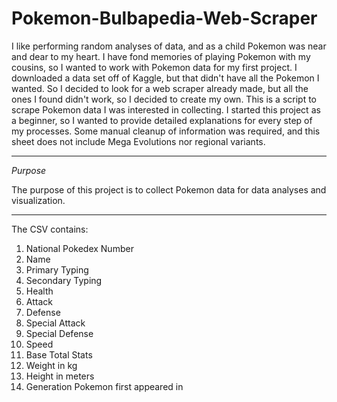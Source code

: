 # Pokemon-Bulbapedia-Web-Scraper

I like performing random analyses of data, and as a child Pokemon was near and dear to my heart. I have fond memories of playing Pokemon with my cousins, so I wanted to work with Pokemon data for my first project. I downloaded a data set off of Kaggle, but that didn't have all the Pokemon I wanted. So I decided to look for a web scraper already made, but all the ones I found didn't work, so I decided to create my own. This is a script to scrape Pokemon data I was interested in collecting. I started this project as a beginner, so I wanted to provide detailed explanations for every step of my processes. Some manual cleanup of information was required, and this sheet does not include Mega Evolutions nor regional variants.

___

*Purpose*

The purpose of this project is to collect Pokemon data for data analyses and visualization.

___

The CSV contains:
1. National Pokedex Number
2. Name
3. Primary Typing
4. Secondary Typing
5. Health
6. Attack
7. Defense
8. Special Attack
9. Special Defense
10. Speed
11. Base Total Stats
12. Weight in kg
13. Height in meters
14. Generation Pokemon first appeared in
